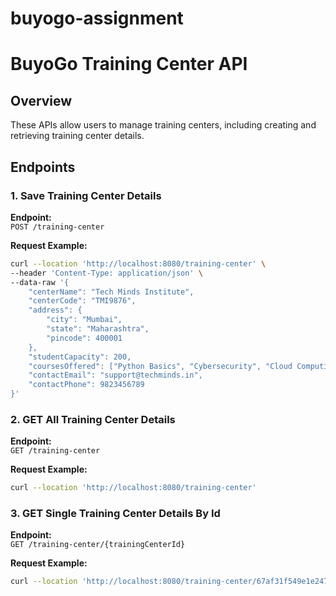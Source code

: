 # buyogo-assignment

# BuyoGo Training Center API

## Overview

These APIs allow users to manage training centers, including creating and retrieving training center details.

## Endpoints

### 1. Save Training Center Details

**Endpoint:**  
`POST /training-center`

**Request Example:**
```sh
curl --location 'http://localhost:8080/training-center' \
--header 'Content-Type: application/json' \
--data-raw '{
    "centerName": "Tech Minds Institute",
    "centerCode": "TMI9876",
    "address": {
        "city": "Mumbai",
        "state": "Maharashtra",
        "pincode": 400001
    },
    "studentCapacity": 200,
    "coursesOffered": ["Python Basics", "Cybersecurity", "Cloud Computing"],
    "contactEmail": "support@techminds.in",
    "contactPhone": 9823456789
}'
```

### 2. GET All Training Center Details

**Endpoint:**  
`GET /training-center`

**Request Example:**
```sh
curl --location 'http://localhost:8080/training-center'
```

### 3. GET Single Training Center Details By Id

**Endpoint:**  
`GET /training-center/{trainingCenterId}`

**Request Example:**
```sh
curl --location 'http://localhost:8080/training-center/67af31f549e1e247d3e2b9c6'
```

